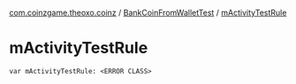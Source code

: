 [com.coinzgame.theoxo.coinz](../index.md) / [BankCoinFromWalletTest](index.md) / [mActivityTestRule](.)

# mActivityTestRule

`var mActivityTestRule: <ERROR CLASS>`